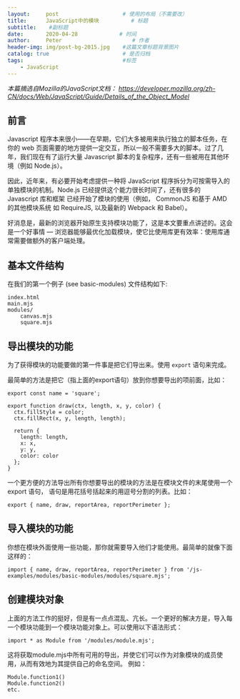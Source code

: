 ```yaml
---
layout:     post                    # 使用的布局（不需要改）
title:      JavaScript中的模块          # 标题 
subtitle:    #副标题
date:       2020-04-28             # 时间
author:     Peter                      # 作者
header-img: img/post-bg-2015.jpg    #这篇文章标题背景图片
catalog: true                       # 是否归档
tags:                               #标签
    - JavaScript
---
```


*本篇摘选自Mozilla的JavaScript文档： https://developer.mozilla.org/zh-CN/docs/Web/JavaScript/Guide/Details_of_the_Object_Model*


## 前言

Javascript 程序本来很小——在早期，它们大多被用来执行独立的脚本任务，在你的 web 页面需要的地方提供一定交互，所以一般不需要多大的脚本。过了几年，我们现在有了运行大量 Javascript 脚本的复杂程序，还有一些被用在其他环境（例如 Node.js）。  

因此，近年来，有必要开始考虑提供一种将 JavaScript 程序拆分为可按需导入的单独模块的机制。Node.js 已经提供这个能力很长时间了，还有很多的 Javascript 库和框架 已经开始了模块的使用（例如， CommonJS 和基于 AMD 的其他模块系统 如 RequireJS, 以及最新的 Webpack 和 Babel）。  

好消息是，最新的浏览器开始原生支持模块功能了，这是本文要重点讲述的。这会是一个好事情 — 浏览器能够最优化加载模块，使它比使用库更有效率：使用库通常需要做额外的客户端处理。

## 基本文件结构

在我们的第一个例子 (see basic-modules) 文件结构如下:

```
index.html
main.mjs
modules/
    canvas.mjs
    square.mjs
```

## 导出模块的功能

为了获得模块的功能要做的第一件事是把它们导出来。使用 `export` 语句来完成。  

最简单的方法是把它（指上面的export语句）放到你想要导出的项前面，比如：

```
export const name = 'square';

export function draw(ctx, length, x, y, color) {
  ctx.fillStyle = color;
  ctx.fillRect(x, y, length, length);

  return {
    length: length,
    x: x,
    y: y,
    color: color
  };
}
```
一个更方便的方法导出所有你想要导出的模块的方法是在模块文件的末尾使用一个export 语句， 语句是用花括号括起来的用逗号分割的列表。比如：
```
export { name, draw, reportArea, reportPerimeter };
```

## 导入模块的功能

你想在模块外面使用一些功能，那你就需要导入他们才能使用。最简单的就像下面这样的：  

```
import { name, draw, reportArea, reportPerimeter } from '/js-examples/modules/basic-modules/modules/square.mjs';
```

## 创建模块对象

上面的方法工作的挺好，但是有一点点混乱、亢长。一个更好的解决方是，导入每一个模块功能到一个模块功能对象上。可以使用以下语法形式：  

```
import * as Module from '/modules/module.mjs';
```
这将获取module.mjs中所有可用的导出，并使它们可以作为对象模块的成员使用，从而有效地为其提供自己的命名空间。 例如：  
```
Module.function1()
Module.function2()
etc.
```

